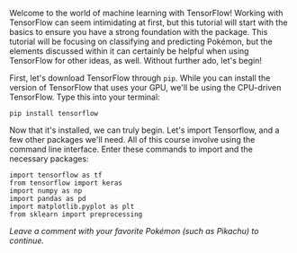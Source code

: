 Welcome to the world of machine learning with TensorFlow! Working with TensorFlow can seem intimidating at first, but this tutorial will start with the basics to ensure you have a strong foundation with the package. This tutorial will be focusing on classifying and predicting Pokémon, but the elements discussed within it can certainly be helpful when using TensorFlow for other ideas, as well. Without further ado, let's begin!

First, let's download TensorFlow through `pip`. While you can install the version of TensorFlow that uses your GPU, we'll be using the CPU-driven TensorFlow. Type this into your terminal:

`pip install tensorflow`

Now that it's installed, we can truly begin. Let's import Tensorflow, and a few other packages we'll need. All of this course involve using the command line interface. Enter these commands to import and the necessary packages:

```
import tensorflow as tf
from tensorflow import keras
import numpy as np
import pandas as pd
import matplotlib.pyplot as plt
from sklearn import preprocessing
```

*Leave a comment with your favorite Pokémon (such as Pikachu) to continue.*
